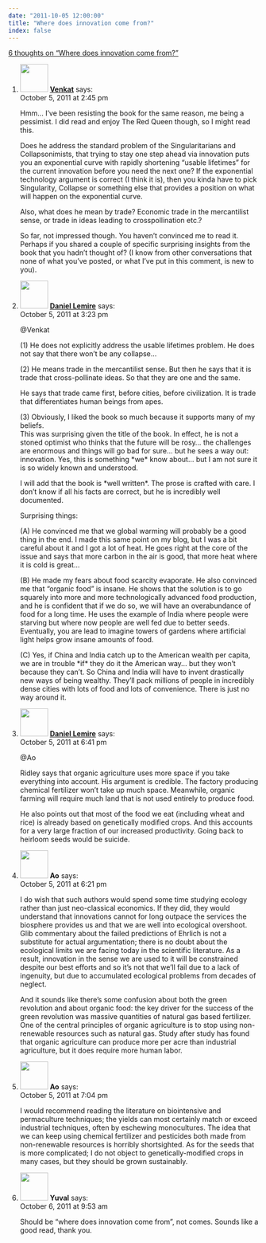 ```yaml
---
date: "2011-10-05 12:00:00"
title: "Where does innovation come from?"
index: false
---
```


[6 thoughts on &ldquo;Where does innovation come from?&rdquo;](/lemire/blog/2011/10-05-where-does-innovation-comes-from)

<ol class="comment-list">
<li id="comment-54739" class="comment even thread-even depth-1">
<div class="comment-author vcard">
<img alt src="https://secure.gravatar.com/avatar/46341c325a1b44ccfa800580da86ec7d?s=56&#038;d=mm&#038;r=g" srcset="https://secure.gravatar.com/avatar/46341c325a1b44ccfa800580da86ec7d?s=112&#038;d=mm&#038;r=g 2x" class="avatar avatar-56 photo" height="56" width="56" decoding="async" /> <b class="fn"><a href="http://www.ribbonfarm.com/" class="url" rel="ugc external nofollow">Venkat</a></b> <span class="says">says:</span> </div>
<div class="comment-metadata"><time datetime="2011-10-05T14:45:41+00:00">October 5, 2011 at 2:45 pm</time></a> </div>
<div class="comment-content">
<p>Hmm&#8230; I&rsquo;ve been resisting the book for the same reason, me being a pessimist. I did read and enjoy The Red Queen though, so I might read this.</p>
<p>Does he address the standard problem of the Singularitarians and Collapsonimists, that trying to stay one step ahead via innovation puts you an exponential curve with rapidly shortening &ldquo;usable lifetimes&rdquo; for the current innovation before you need the next one? If the exponential technology argument is correct (I think it is), then you kinda have to pick Singularity, Collapse or something else that provides a position on what will happen on the exponential curve.</p>
<p>Also, what does he mean by trade? Economic trade in the mercantilist sense, or trade in ideas leading to crosspollination etc.?</p>
<p>So far, not impressed though. You haven&rsquo;t convinced me to read it. Perhaps if you shared a couple of specific surprising insights from the book that you hadn&rsquo;t thought of? (I know from other conversations that none of what you&rsquo;ve posted, or what I&rsquo;ve put in this comment, is new to you).</p>
</div>
</li>
<li id="comment-54740" class="comment byuser comment-author-lemire bypostauthor odd alt thread-odd thread-alt depth-1">
<div class="comment-author vcard">
<img alt src="https://secure.gravatar.com/avatar/2ca999bef9535950f5b84281a4dab006?s=56&#038;d=mm&#038;r=g" srcset="https://secure.gravatar.com/avatar/2ca999bef9535950f5b84281a4dab006?s=112&#038;d=mm&#038;r=g 2x" class="avatar avatar-56 photo" height="56" width="56" decoding="async" /> <b class="fn"><a href="https://lemire.me/blog/" class="url" rel="ugc">Daniel Lemire</a></b> <span class="says">says:</span> </div>
<div class="comment-metadata"><time datetime="2011-10-05T15:23:07+00:00">October 5, 2011 at 3:23 pm</time></a> </div>
<div class="comment-content">
<p>@Venkat</p>
<p>(1) He does not explicitly address the usable lifetimes problem. He does not say that there won&rsquo;t be any collapse&#8230; </p>
<p>(2) He means trade in the mercantilist sense. But then he says that it is trade that cross-pollinate ideas. So that they are one and the same. </p>
<p>He says that trade came first, before cities, before civilization. It is trade that differentiates human beings from apes.</p>
<p>(3) Obviously, I liked the book so much because it supports many of my beliefs.<br/>
This was surprising given the title of the book. In effect, he is not a stoned optimist who thinks that the future will be rosy&#8230; the challenges are enormous and things will go bad for sure&#8230; but he sees a way out: innovation. Yes, this is something *we* know about&#8230; but I am not sure it is so widely known and understood.</p>
<p>I will add that the book is *well written*. The prose is crafted with care. I don&rsquo;t know if all his facts are correct, but he is incredibly well documented.</p>
<p>Surprising things:</p>
<p>(A) He convinced me that we global warming will probably be a good thing in the end. I made this same point on my blog, but I was a bit careful about it and I got a lot of heat. He goes right at the core of the issue and says that more carbon in the air is good, that more heat where it is cold is great&#8230; </p>
<p>(B) He made my fears about food scarcity evaporate. He also convinced me that &ldquo;organic food&rdquo; is insane. He shows that the solution is to go squarely into more and more technologically advanced food production, and he is confident that if we do so, we will have an overabundance of food for a long time. He uses the example of India where people were starving but where now people are well fed due to better seeds. Eventually, you are lead to imagine towers of gardens where artificial light helps grow insane amounts of food.</p>
<p>(C) Yes, if China and India catch up to the American wealth per capita, we are in trouble *if* they do it the American way&#8230; but they won&rsquo;t because they can&rsquo;t. So China and India will have to invent drastically new ways of being wealthy. They&rsquo;ll pack millions of people in incredibly dense cities with lots of food and lots of convenience. There is just no way around it.</p>
</div>
</li>
<li id="comment-54742" class="comment even thread-even depth-1">
<div class="comment-author vcard">
<img alt src="https://secure.gravatar.com/avatar/4b736113aa1557b9a110b5123d81d5f6?s=56&#038;d=mm&#038;r=g" srcset="https://secure.gravatar.com/avatar/4b736113aa1557b9a110b5123d81d5f6?s=112&#038;d=mm&#038;r=g 2x" class="avatar avatar-56 photo" height="56" width="56" loading="lazy" decoding="async" /> <b class="fn"><a href="https://lemire.me/blog/" class="url" rel="ugc">Daniel Lemire</a></b> <span class="says">says:</span> </div>
<div class="comment-metadata"><time datetime="2011-10-05T18:41:34+00:00">October 5, 2011 at 6:41 pm</time></a> </div>
<div class="comment-content">
<p>@Ao</p>
<p>Ridley says that organic agriculture uses more space if you take everything into account. His argument is credible. The factory producing chemical fertilizer won&rsquo;t take up much space. Meanwhile, organic farming will require much land that is not used entirely to produce food.</p>
<p>He also points out that most of the food we eat (including wheat and rice) is already based on genetically modified crops. And this accounts for a very large fraction of our increased productivity. Going back to heirloom seeds would be suicide.</p>
</div>
</li>
<li id="comment-54741" class="comment odd alt thread-odd thread-alt depth-1">
<div class="comment-author vcard">
<img alt src="https://secure.gravatar.com/avatar/72d511cc97fb7e00ceae6427586de33c?s=56&#038;d=mm&#038;r=g" srcset="https://secure.gravatar.com/avatar/72d511cc97fb7e00ceae6427586de33c?s=112&#038;d=mm&#038;r=g 2x" class="avatar avatar-56 photo" height="56" width="56" loading="lazy" decoding="async" /> <b class="fn">Ao</b> <span class="says">says:</span> </div>
<div class="comment-metadata"><time datetime="2011-10-05T18:21:15+00:00">October 5, 2011 at 6:21 pm</time></a> </div>
<div class="comment-content">
<p>I do wish that such authors would spend some time studying ecology rather than just neo-classical economics. If they did, they would understand that innovations cannot for long outpace the services the biosphere provides us and that we are well into ecological overshoot. Glib commentary about the failed predictions of Ehrlich is not a substitute for actual argumentation; there is no doubt about the ecological limits we are facing today in the scientific literature. As a result, innovation in the sense we are used to it will be constrained despite our best efforts and so it&rsquo;s not that we&rsquo;ll fail due to a lack of ingenuity, but due to accumulated ecological problems from decades of neglect.</p>
<p>And it sounds like there&rsquo;s some confusion about both the green revolution and about organic food: the key driver for the success of the green revolution was massive quantities of natural gas based fertilizer. One of the central principles of organic agriculture is to stop using non-renewable resources such as natural gas. Study after study has found that organic agriculture can produce more per acre than industrial agriculture, but it does require more human labor.</p>
</div>
</li>
<li id="comment-54743" class="comment even thread-even depth-1">
<div class="comment-author vcard">
<img alt src="https://secure.gravatar.com/avatar/72d511cc97fb7e00ceae6427586de33c?s=56&#038;d=mm&#038;r=g" srcset="https://secure.gravatar.com/avatar/72d511cc97fb7e00ceae6427586de33c?s=112&#038;d=mm&#038;r=g 2x" class="avatar avatar-56 photo" height="56" width="56" loading="lazy" decoding="async" /> <b class="fn">Ao</b> <span class="says">says:</span> </div>
<div class="comment-metadata"><time datetime="2011-10-05T19:04:43+00:00">October 5, 2011 at 7:04 pm</time></a> </div>
<div class="comment-content">
<p>I would recommend reading the literature on biointensive and permaculture techniques; the yields can most certainly match or exceed industrial techniques, often by eschewing monocultures. The idea that we can keep using chemical fertilizer and pesticides both made from non-renewable resources is horribly shortsighted. As for the seeds that is more complicated; I do not object to genetically-modified crops in many cases, but they should be grown sustainably.</p>
</div>
</li>
<li id="comment-54744" class="comment odd alt thread-odd thread-alt depth-1">
<div class="comment-author vcard">
<img alt src="https://secure.gravatar.com/avatar/?s=56&#038;d=mm&#038;r=g" srcset="https://secure.gravatar.com/avatar/?s=112&#038;d=mm&#038;r=g 2x" class="avatar avatar-56 photo avatar-default" height="56" width="56" loading="lazy" decoding="async" /> <b class="fn">Yuval</b> <span class="says">says:</span> </div>
<div class="comment-metadata"><time datetime="2011-10-06T09:53:09+00:00">October 6, 2011 at 9:53 am</time></a> </div>
<div class="comment-content">
<p>Should be &ldquo;where does innovation come from&rdquo;, not comes. Sounds like a good read, thank you.</p>
</div>
</li>
</ol>
